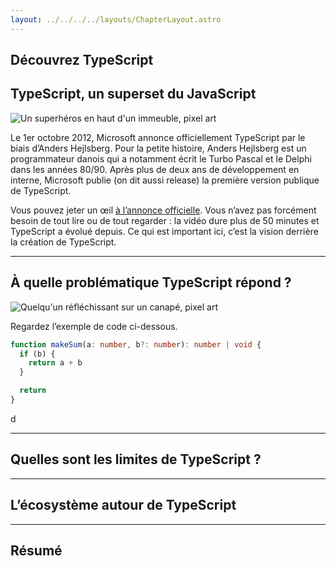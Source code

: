 ```yaml
---
layout: ../../../../layouts/ChapterLayout.astro
---
```


<section>

# Découvrez TypeScript

<article>

## TypeScript, un superset du JavaScript

![Un superhéros en haut d'un immeuble, pixel art](/superhero.webp "Un superhéros en haut d'un immeuble, pixel art")

Le 1er octobre 2012, Microsoft annonce officiellement TypeScript par le biais d’Anders Hejlsberg. Pour la petite histoire, Anders Hejlsberg est un programmateur danois qui a notamment écrit le Turbo Pascal et le Delphi dans les années 80/90. Après plus de deux ans de développement en interne, Microsoft publie (on dit aussi release) la première version publique de TypeScript.

Vous pouvez jeter un œil <a href="https://web.archive.org/web/20121003001910/https://blogs.msdn.com/b/somasegar/archive/2012/10/01/typescript-javascript-development-at-application-scale.aspx" target="_blank">à l’annonce officielle</a>.
Vous n’avez pas forcément besoin de tout lire ou de tout regarder : la vidéo dure plus de 50 minutes et TypeScript a évolué depuis. Ce qui est important ici, c’est la vision derrière la création de TypeScript.

</article>

---

## À quelle problématique TypeScript répond ?

![Quelqu'un réfléchissant sur un canapé, pixel art](/homme-reflexion.webp "Quelqu'un réfléchissant sur un canapé, pixel art")

Regardez l’exemple de code ci-dessous. 

```typescript
function makeSum(a: number, b?: number): number | void {
  if (b) {
    return a + b
  }

  return
}
```

d

---

## Quelles sont les limites de TypeScript ?


---

## L’écosystème autour de TypeScript

---

## Résumé

</section>

